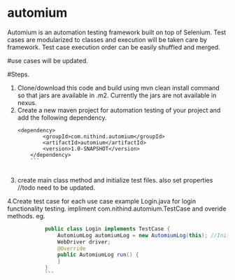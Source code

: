 # automium
Automium is an automation testing framework built on top of Selenium. Test cases are modularized to classes and execution will be taken care by framework. Test case execution order can be easily shuffled and merged.


#use cases will be updated.

#Steps.
1. Clone/download this code and build using mvn clean install command so that jars are available in .m2. Currently the jars are not available in nexus.
2. Create a new maven project for automation testing of your project and add the following dependency.
	```
	<dependency>
            <groupId>com.nithind.automium</groupId>
            <artifactId>automium</artifactId>
            <version>1.0-SNAPSHOT</version>
        </dependency>
		```
		
3.  create main class method and initialize test files. also set properties 
		//todo need to be updated.
		
4.Create test case for each use case example Login.java for login functionality testing. impliment com.nithind.automium.TestCase and overide methods.
			eg.
```java
			public class Login implements TestCase {
				AutomiumLog automiumLog = new AutomiumLog(this); //Initiate automiumLog
				WebDriver driver;
				@Override
				public AutomiumLog run() {
				}
			}
			```

